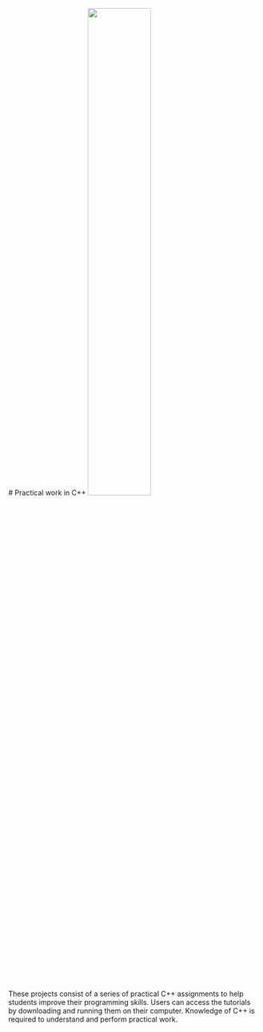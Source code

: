 <div class="center">
# Practical work in C++
<img src="https://upload.wikimedia.org/wikipedia/commons/thumb/1/18/ISO_C%2B%2B_Logo.svg/800px-ISO_C%2B%2B_Logo.svg.png" alt="" width="50%" height="50%">
</div>

These projects consist of a series of practical C++ assignments to help students improve their programming skills. Users can access the tutorials by downloading and running them on their computer. Knowledge of C++ is required to understand and perform practical work.
